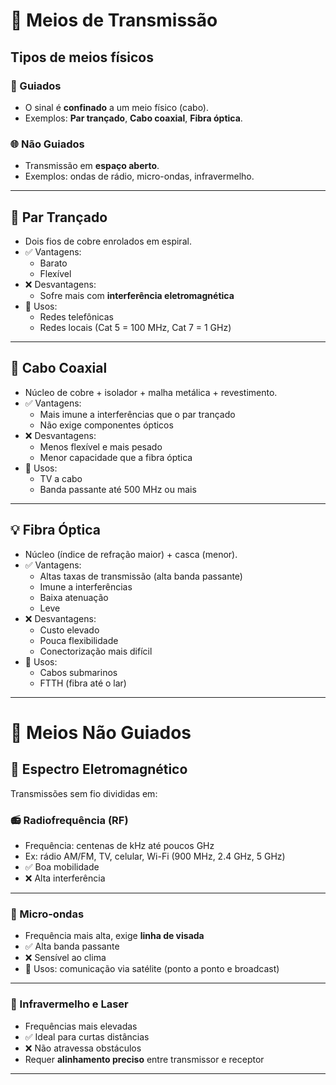 # 📡 Meios de Transmissão

## Tipos de meios físicos

### 🔁 Guiados
- O sinal é **confinado** a um meio físico (cabo).
- Exemplos: **Par trançado**, **Cabo coaxial**, **Fibra óptica**.

### 🌐 Não Guiados
- Transmissão em **espaço aberto**.
- Exemplos: ondas de rádio, micro-ondas, infravermelho.

---

## 🧵 Par Trançado
- Dois fios de cobre enrolados em espiral.
- ✅ Vantagens:
  - Barato
  - Flexível
- ❌ Desvantagens:
  - Sofre mais com **interferência eletromagnética**
- 📌 Usos:
  - Redes telefônicas
  - Redes locais (Cat 5 = 100 MHz, Cat 7 = 1 GHz)

---

## 🔌 Cabo Coaxial
- Núcleo de cobre + isolador + malha metálica + revestimento.
- ✅ Vantagens:
  - Mais imune a interferências que o par trançado
  - Não exige componentes ópticos
- ❌ Desvantagens:
  - Menos flexível e mais pesado
  - Menor capacidade que a fibra óptica
- 📌 Usos:
  - TV a cabo
  - Banda passante até 500 MHz ou mais

---

## 💡 Fibra Óptica
- Núcleo (índice de refração maior) + casca (menor).
- ✅ Vantagens:
  - Altas taxas de transmissão (alta banda passante)
  - Imune a interferências
  - Baixa atenuação
  - Leve
- ❌ Desvantagens:
  - Custo elevado
  - Pouca flexibilidade
  - Conectorização mais difícil
- 📌 Usos:
  - Cabos submarinos
  - FTTH (fibra até o lar)

---

# 📶 Meios Não Guiados

## 🌈 Espectro Eletromagnético
Transmissões sem fio divididas em:

### 📻 Radiofrequência (RF)
- Frequência: centenas de kHz até poucos GHz
- Ex: rádio AM/FM, TV, celular, Wi-Fi (900 MHz, 2.4 GHz, 5 GHz)
- ✅ Boa mobilidade
- ❌ Alta interferência

---

### 📡 Micro-ondas
- Frequência mais alta, exige **linha de visada**
- ✅ Alta banda passante
- ❌ Sensível ao clima
- 📌 Usos: comunicação via satélite (ponto a ponto e broadcast)

---

### 🔦 Infravermelho e Laser
- Frequências mais elevadas
- ✅ Ideal para curtas distâncias
- ❌ Não atravessa obstáculos
- Requer **alinhamento preciso** entre transmissor e receptor

---
